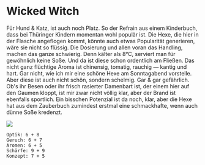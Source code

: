 # Wicked Witch

Für Hund & Katz, ist auch noch Platz. So der Refrain aus einem Kinderbuch, dass bei Thüringer Kindern momentan wohl populär ist. Die Hexe, die hier in der Flasche angeflogen kommt, könnte auch etwas Popularität generieren, wäre sie nicht so flüssig. Die Dosierung und allen voran das Handling, machen das ganze schwierig. Denn kälter als 8°C, serviert man für gewöhnlich keine Soße. Und da ist diese schon ordentlich am Fließen. Das nicht ganz flüchtige Aroma ist chinensig, tomatig, rauchig — kantig und hart. Gar nicht, wie ich mir eine schöne Hexe am Sonntagabend vorstelle. Aber diese ist auch nicht schön, sondern schelmig. Gar & gar gefährlich. Ob's ihr Besen oder ihr frisch rasierter Damenbart ist, der einem hier auf den Gaumen kloppt, ist mir zwar nicht völlig klar, aber der Brand ist ebenfalls sportlich. Ein bisschen Potenzial ist da noch, klar, aber die Hexe hat aus dem Zauberbuch zumindest erstmal eine schmackhafte, wenn auch dünne Soße kredenzt.

![](https://farm5.staticflickr.com/4821/46553933022_92d7058f72_b.jpg)

```text
Optik: 6 + 8
Geruch: 6 + 7
Aromen: 6 + 5
Schärfe: 9 + 9
Konzept: 7 + 5
```

